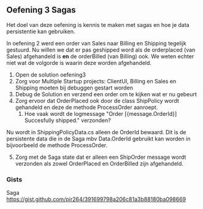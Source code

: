 ## Oefening 3 Sagas

Het doel van deze oefening is kennis te maken met sagas en hoe je data persistentie kan gebruiken.

In oefening 2 werd een order van Sales naar Billing en Shipping tegelijk gestuurd.  Nu willen we dat er pas geshipped word als de orderplaced (van Sales) afgehandeld is **en** de orderBilled (van Billing) ook. We weten echter niet wat de volgorde is waarin deze worden afgehandeld.

1.	Open de solution oefening3
2.	Zorg voor Multiple Startup projects: ClientUI, Billing en Sales en Shipping moeten bij debuggen gestart worden
3.	Debug de Solution en verzend een order om te kijken wat er nu gebeurt
4.	Zorg ervoor dat OrderPlaced ook door de class ShipPolicy wordt gehandeld en deze de methode ProcessOrder aanroept. 
     1.	Hoe vaak wordt de logmessage "Order [{message.OrderId}] Succesfully shipped." verzonden?

Nu wordt in ShippingPolicyData.cs alleen de OrderId bewaard. Dit is de persistente data die in de Saga mbv Data.OrderId gebruikt kan worden in bijvoorbeeld de methode ProcessOrder. 

5.	Zorg met de Saga state dat er alleen een ShipOrder message wordt verzonden als zowel OrderPlaced en OrderBilled zijn afgehandeld.

### Gists

Saga https://gist.github.com/pir264/391699798a206c81a3b88180ba098669










